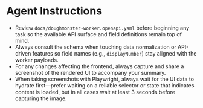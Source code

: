 # Agent Instructions
- Review `docs/doughmonster-worker.openapi.yaml` before beginning any task so the available API surface and field definitions remain top of mind.
- Always consult the schema when touching data normalization or API-driven features so field names (e.g., `displayNumber`) stay aligned with the worker payloads.
- For any changes affecting the frontend, always capture and share a screenshot of the rendered UI to accompany your summary.
- When taking screenshots with Playwright, always wait for the UI data to hydrate first—prefer waiting on a reliable selector or state
  that indicates content is loaded, but in all cases wait at least 3 seconds before capturing the image.
